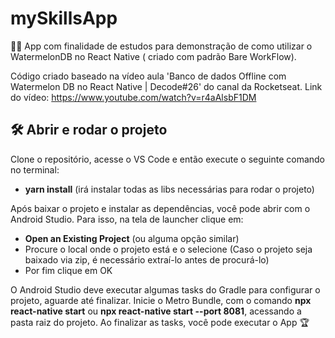 # mySkillsApp

📱🍉 App com finalidade de estudos para demonstração de como utilizar o WatermelonDB no React Native ( criado com padrão Bare WorkFlow).

Código criado baseado na vídeo aula 'Banco de dados Offline com Watermelon DB no React Native | Decode#26' do canal da Rocketseat. Link do vídeo: https://www.youtube.com/watch?v=r4aAlsbF1DM

## 🛠️ Abrir e rodar o projeto

Clone o repositório, acesse o VS Code e então execute o seguinte comando no terminal:

- **yarn install** (irá instalar todas as libs necessárias para rodar o projeto)

Após baixar o projeto e instalar as dependências, você pode abrir com o Android Studio. Para isso, na tela de launcher clique em:

- **Open an Existing Project** (ou alguma opção similar)
- Procure o local onde o projeto está e o selecione (Caso o projeto seja baixado via zip, é necessário extraí-lo antes de procurá-lo)
- Por fim clique em OK

O Android Studio deve executar algumas tasks do Gradle para configurar o projeto, aguarde até finalizar. Inicie o Metro Bundle, com o comando **npx react-native start** ou **npx react-native start --port 8081**, acessando a pasta raiz do projeto. Ao finalizar as tasks, você pode executar o App 🏆
